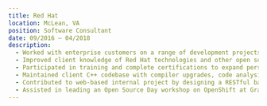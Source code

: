 ```yaml
---
title: Red Hat
location: McLean, VA
position: Software Consultant
date: 09/2016 – 04/2018
description:
  - Worked with enterprise customers on a range of development projects, especially in an on-site capacity
  - Improved client knowledge of Red Hat technologies and other open source tools
  - Participated in training and complete certifications to expand personal knowledge of Red Hat technologies
  - Maintained client C++ codebase with compiler upgrades, code analysis tools, and Jenkins, especially through CLI
  - Contributed to web-based internal project by designing a RESTful backend API and implementing an AngularJS front-end
  - Assisted in leading an Open Source Day workshop on OpenShift at Grace Hopper Conference 2017
---
```

